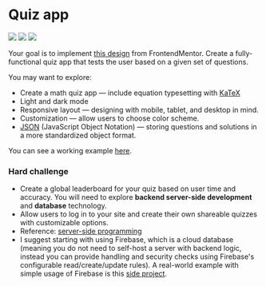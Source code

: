 # Quiz app

![](../assets/quiz-1.png)
![](../assets/quiz-2.png)
![](../assets/quiz-3.png)

Your goal is to implement [this design](https://www.frontendmentor.io/challenges/frontend-quiz-app-BE7xkzXQnU) from
FrontendMentor. Create a fully-functional quiz app that tests the user based on a given set of questions.

You may want to explore:

- Create a math quiz app — include equation typesetting with [KaTeX](https://katex.org/)
- Light and dark mode
- Responsive layout — designing with mobile, tablet, and desktop in mind.
- Customization — allow users to choose color scheme.
- [JSON](https://developer.mozilla.org/en-US/docs/Learn/JavaScript/Objects/JSON) (JavaScript Object Notation) — storing
  questions and solutions in a more standardized object format.

You can see a working example [here](https://chjus.github.io/Introduction-to-HTML-CSS-and-JS/solutions/quiz-app.html).

### Hard challenge

- Create a global leaderboard for your quiz based on user time and accuracy. You will need to explore
  **backend server-side development** and **database** technology.
- Allow users to log in to your site and create their own shareable quizzes with customizable options.
- Reference: [server-side programming](https://developer.mozilla.org/en-US/docs/Learn/Server-side)
- I suggest starting with using Firebase, which is a cloud database (meaning you do
  not need to self-host a server with backend logic, instead you can provide handling and security
  checks using Firebase's configurable read/create/update rules). A real-world example with simple usage of Firebase is
  this [side project](https://github.com/ChJus/Surveys). 